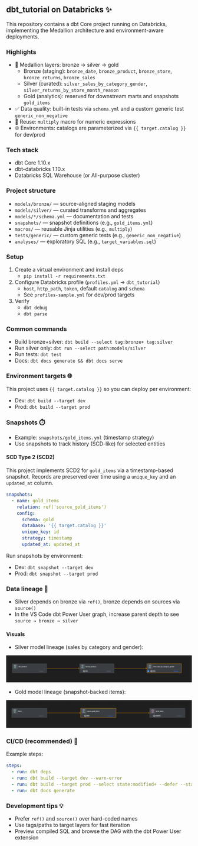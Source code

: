 ## dbt_tutorial on Databricks ✨

This repository contains a dbt Core project running on Databricks, implementing the Medallion architecture and environment-aware deployments.

### Highlights
- 🧱 Medallion layers: bronze → silver → gold
  - Bronze (staging): `bronze_date`, `bronze_product`, `bronze_store`, `bronze_returns`, `bronze_sales`
  - Silver (curated): `silver_sales_by_category_gender`, `silver_returns_by_store_month_reason`
  - Gold (analytics): reserved for downstream marts and snapshots `gold_items`
- ✅ Data quality: built-in tests via `schema.yml` and a custom generic test `generic_non_negative`
- 🧩 Reuse: `multiply` macro for numeric expressions
- 🌐 Environments: catalogs are parameterized via `{{ target.catalog }}` for dev/prod

### Tech stack
- dbt Core 1.10.x
- dbt-databricks 1.10.x
- Databricks SQL Warehouse (or All-purpose cluster)

### Project structure
- `models/bronze/` — source-aligned staging models
- `models/silver/` — curated transforms and aggregates
- `models/*/schema.yml` — documentation and tests
- `snapshots/` — snapshot definitions (e.g., `gold_items.yml`)
- `macros/` — reusable Jinja utilities (e.g., `multiply`)
- `tests/generic/` — custom generic tests (e.g., `generic_non_negative`)
- `analyses/` — exploratory SQL (e.g., `target_variables.sql`)

### Setup
1) Create a virtual environment and install deps
   - `pip install -r requirements.txt`
2) Configure Databricks profile (`profiles.yml` → `dbt_tutorial`)
   - `host`, `http_path`, `token`, default `catalog` and `schema`
   - See `profiles-sample.yml` for dev/prod targets
3) Verify
   - `dbt debug`
   - `dbt parse`

### Common commands
- Build bronze+silver: `dbt build --select tag:bronze+ tag:silver`
- Run silver only: `dbt run --select path:models/silver`
- Run tests: `dbt test`
- Docs: `dbt docs generate && dbt docs serve`

### Environment targets 🌐
This project uses `{{ target.catalog }}` so you can deploy per environment:
- Dev: `dbt build --target dev`
- Prod: `dbt build --target prod`

### Snapshots ⏱️
- Example: `snapshots/gold_items.yml` (timestamp strategy)
- Use snapshots to track history (SCD-like) for selected entities

#### SCD Type 2 (SCD2)
This project implements SCD2 for `gold_items` via a timestamp-based snapshot. Records are preserved over time using a `unique_key` and an `updated_at` column.

```yaml
snapshots:
  - name: gold_items
    relation: ref('source_gold_items')
    config:
      schema: gold
      database: '{{ target.catalog }}'
      unique_key: id
      strategy: timestamp
      updated_at: updated_at
```

Run snapshots by environment:
- Dev: `dbt snapshot --target dev`
- Prod: `dbt snapshot --target prod`

### Data lineage 🔗
- Silver depends on bronze via `ref()`, bronze depends on sources via `source()`
- In the VS Code dbt Power User graph, increase parent depth to see `source → bronze → silver`

#### Visuals
- Silver model lineage (sales by category and gender):

![Silver lineage – silver_sales_by_category_gender](data_lineage/dl-silver_sales_by_category_gender.png)

- Gold model lineage (snapshot-backed items):

![Gold lineage – gold_items](data_lineage/dl-gold_gold_items.png)

### CI/CD (recommended) 🤖
Example steps:
```yaml
steps:
  - run: dbt deps
  - run: dbt build --target dev --warn-error
  - run: dbt build --target prod --select state:modified+ --defer --state ./target
  - run: dbt docs generate
```

### Development tips 💡
- Prefer `ref()` and `source()` over hard-coded names
- Use tags/paths to target layers for fast iteration
- Preview compiled SQL and browse the DAG with the dbt Power User extension
